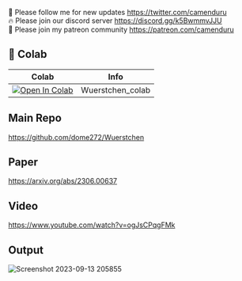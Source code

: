 🐣 Please follow me for new updates https://twitter.com/camenduru <br />
🔥 Please join our discord server https://discord.gg/k5BwmmvJJU <br />
🥳 Please join my patreon community https://patreon.com/camenduru <br />

## 🦒 Colab

| Colab | Info
| --- | --- |
[![Open In Colab](https://colab.research.google.com/assets/colab-badge.svg)](https://colab.research.google.com/github/camenduru/Wuerstchen-colab/blob/main/Wuerstchen_colab.ipynb) | Wuerstchen_colab

## Main Repo
https://github.com/dome272/Wuerstchen

## Paper
https://arxiv.org/abs/2306.00637

## Video
https://www.youtube.com/watch?v=ogJsCPqgFMk

## Output
![Screenshot 2023-09-13 205855](https://github.com/camenduru/Wuerstchen-colab/assets/54370274/f09138e7-c460-4c04-b3a5-97f6a28e9001)

